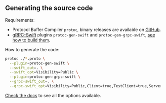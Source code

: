 ## Generating the source code

Requirements:

- Protocol Buffer Compiler `protoc`, binary releases are available on [GitHub][protobuf-releases].
- [gRPC-Swift][grpc-swift] plugins `protoc-gen-swift` and `protoc-gen-grpc-swift`, [see how to build them][grpc-plugins].

How to generate the code:

```bash
protoc ./*.proto \
  --plugin=protoc-gen-swift \
  --swift_out=. \
  --swift_opt=Visibility=Public \
  --plugin=protoc-gen-grpc-swift \
  --grpc-swift_out=. \
  --grpc-swift_opt=Visibility=Public,Client=true,TestClient=true,Server=false
```

[Check the docs][plugin-options] to see all the options available.

[protobuf-releases]: https://github.com/protocolbuffers/protobuf/releases
[grpc-swift]: https://github.com/grpc/grpc-swift
[grpc-plugins]: https://github.com/grpc/grpc-swift#getting-the-protoc-plugins
[plugin-options]: https://github.com/grpc/grpc-swift/blob/main/docs/plugin.md#plugin-options

